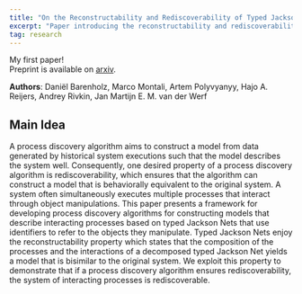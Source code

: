 ```yaml
---
title: "On the Reconstructability and Rediscoverability of Typed Jackson Nets"
excerpt: "Paper introducing the reconstructability and rediscoverability properties of typed Jackson nets."
tag: research
---
```


My first paper!
<br />
Preprint is available on [arxiv](https://arxiv.org/abs/2303.10039).

**Authors**: Daniël Barenholz, Marco Montali, Artem Polyvyanyy, Hajo A. Reijers, Andrey Rivkin, Jan Martijn E. M. van der Werf

## Main Idea

A process discovery algorithm aims to construct a model from data generated by historical system executions such that the model describes the system well.
Consequently, one desired property of a process discovery algorithm is rediscoverability, which ensures that the algorithm can construct a model that is behaviorally equivalent to the original system.
A system often simultaneously executes multiple processes that interact through object manipulations.
This paper presents a framework for developing process discovery algorithms for constructing models that describe interacting processes based on typed Jackson Nets that use identifiers to refer to the objects they manipulate.
Typed Jackson Nets enjoy the reconstructability property which states that the composition of the processes and the interactions of a decomposed typed Jackson Net yields a model that is bisimilar to the original system.
We exploit this property to demonstrate that if a process discovery algorithm ensures rediscoverability, the system of interacting processes is rediscoverable.
